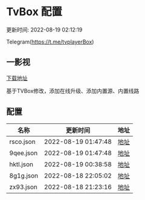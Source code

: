 # TvBox 配置

更新时间: 2022-08-19 02:12:19

Telegram(https://t.me/tvplayerBox)

## 一影视

[下载地址](https://ghproxy.com/https://raw.githubusercontent.com/tv-player/apks/main/live/一影视_1.0.1.apk)

基于TVBox修改，添加在线升级、添加内置源、内置线路


## 配置


|   名称  | 更新时间  |地址  |
|  ----  | ----  |----  |
|  rsco.json | 2022-08-19 01:47:48 |[地址](https://box.okeybox.top/tv/rsco.json) |
|  9qee.json | 2022-08-19 01:47:48 |[地址](https://box.okeybox.top/tv/9qee.json) |
|  hktl.json | 2022-08-19 00:38:58 |[地址](https://box.okeybox.top/tv/hktl.json) |
|  8g1g.json | 2022-08-18 22:05:02 |[地址](https://box.okeybox.top/tv/8g1g.json) |
|  zx93.json | 2022-08-18 21:23:16 |[地址](https://box.okeybox.top/tv/zx93.json) |
  
